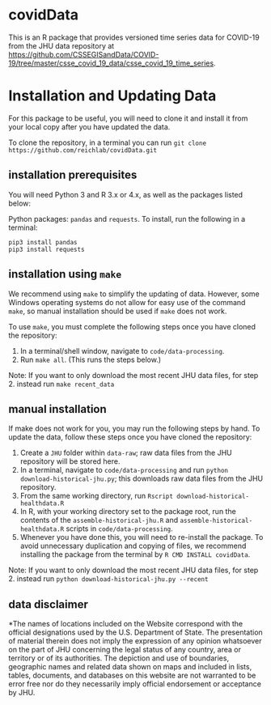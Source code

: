 # covidData

This is an R package that provides versioned time series data for COVID-19 from the JHU data repository at https://github.com/CSSEGISandData/COVID-19/tree/master/csse_covid_19_data/csse_covid_19_time_series.

# Installation and Updating Data

For this package to be useful, you will need to clone it and install it from your local copy after you have updated the data.

To clone the repository, in a terminal you can run `git clone https://github.com/reichlab/covidData.git`

## installation prerequisites

You will need Python 3 and R 3.x or 4.x, as well as the packages listed below:

Python packages: `pandas` and `requests`. To install, run the following in a terminal:

```
pip3 install pandas
pip3 install requests
```

## installation using `make`
We recommend using `make` to simplify the updating of data. However, some Windows operating systems do not allow for easy use of the command `make`, so manual installation should be used if `make` does not work. 

To use `make`, you must complete the following steps once you have cloned the repository:

1. In a terminal/shell window, navigate to `code/data-processing`.
2. Run `make all`. (This runs the steps below.)

Note: If you want to only download the most recent JHU data files, for step 2. instead run `make recent_data`

## manual installation
If make does not work for you, you may run the following steps by hand. To update the data, follow these steps once you have cloned the repository:

1. Create a `JHU` folder within `data-raw`; raw data files from the JHU repository will be stored here.
1. In a terminal, navigate to `code/data-processing` and run `python download-historical-jhu.py`; this downloads raw data files from the JHU repository.
1. From the same working directory, run `Rscript download-historical-healthdata.R`
1. In R, with your working directory set to the package root, run the contents of the `assemble-historical-jhu.R` and `assemble-historical-healthdata.R` scripts in `code/data-processing`.
1. Whenever you have done this, you will need to re-install the package.  To avoid unnecessary duplication and copying of files, we recommend installing the package from the terminal by `R CMD INSTALL covidData`.

Note: If you want to only download the most recent JHU data files, for step 2. instead run `python download-historical-jhu.py --recent`

## data disclaimer
*The names of locations included on the Website correspond with the official designations used by the U.S. Department of State. The presentation of material therein does not imply the expression of any opinion whatsoever on the part of JHU concerning the legal status of any country, area or territory or of its authorities. The depiction and use of boundaries, geographic names and related data shown on maps and included in lists, tables, documents, and databases on this website are not warranted to be error free nor do they necessarily imply official endorsement or acceptance by JHU.
